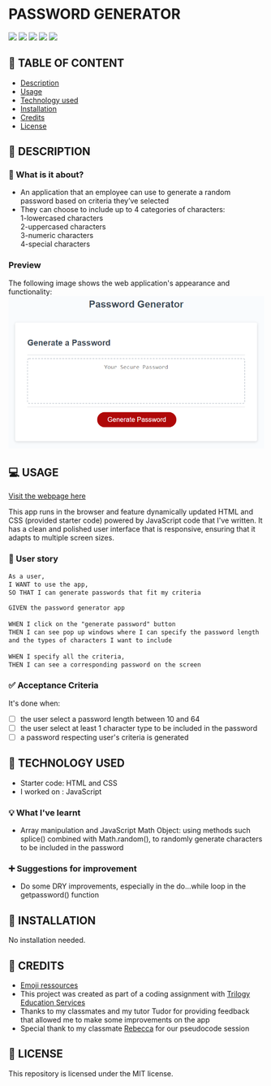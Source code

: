 # PASSWORD GENERATOR

![](https://img.shields.io/badge/html-HTML5-orange?logo=html5)
![](https://img.shields.io/badge/css-CSS3-%231572B6?logo=css3)
![](https://img.shields.io/badge/JavaScript-lightgrey?logo=javascript)
![](https://img.shields.io/w3c-validation/html?targetUrl=https%3A%2F%2Fsenseilein.github.io%2Fpassword-generator%2F)
![](https://img.shields.io/github/license/senseilein/password-generator)

## 🚩 TABLE OF CONTENT

- [Description](#-description)
- [Usage](#-usage)
- [Technology used](#-technology-used)
- [Installation](#-installation)
- [Credits](#-credits)
- [License](#-license)

## 📖 DESCRIPTION

### 🎯 What is it about?

- An application that an employee can use to generate a random password based on criteria they’ve selected
- They can choose to include up to 4 categories of characters:  
  1-lowercased characters  
  2-uppercased characters  
  3-numeric characters  
  4-special characters  

### Preview

The following image shows the web application's appearance and functionality:
![password generator demo](./assets/images/javascript-challenge-password-generator-demo.png)

## 💻 USAGE

[Visit the webpage here](https://senseilein.github.io/password-generator)

This app runs in the browser and feature dynamically updated HTML and CSS (provided starter code) powered by JavaScript code that I've written. It has a clean and polished user interface that is responsive, ensuring that it adapts to multiple screen sizes.

### 💬 User story

```
As a user,
I WANT to use the app,
SO THAT I can generate passwords that fit my criteria
```

```
GIVEN the password generator app

WHEN I click on the "generate password" button
THEN I can see pop up windows where I can specify the password length and the types of characters I want to include

WHEN I specify all the criteria,
THEN I can see a corresponding password on the screen

```

### ✅ Acceptance Criteria

It's done when:

- [ ] the user select a password length between 10 and 64
- [ ] the user select at least 1 character type to be included in the password
- [ ] a password respecting user's criteria is generated

## 🔧 TECHNOLOGY USED

- Starter code: HTML and CSS
- I worked on : JavaScript

### 💡 What I've learnt

- Array manipulation and JavaScript Math Object: using methods such splice() combined with Math.random(), to randomly generate characters to be included in the password

### ➕ Suggestions for improvement

- Do some DRY improvements, especially in the do...while loop in the getpassword() function

## 🚀 INSTALLATION

No installation needed.

## 💬 CREDITS

- [Emoji ressources](https://gist.github.com/rxaviers/7360908)
- This project was created as part of a coding assignment with [Trilogy Education Services](https://skillsforlife.edx.org/?utm_source=govuk)
- Thanks to my classmates and my tutor Tudor for providing feedback that allowed me to make some improvements on the app
- Special thank to my classmate [Rebecca](https://github.com/ResonantDevotion) for our pseudocode session
 
## 📜 LICENSE

This repository is licensed under the MIT license.
